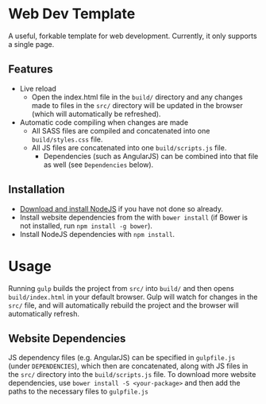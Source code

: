 # Web Dev Template

A useful, forkable template for web development.  Currently, it only supports a
single page.

## Features

- Live reload
    - Open the index.html file in the `build/` directory and any changes made
      to files in the `src/` directory will be updated in the browser (which
      will automatically be refreshed).
- Automatic code compiling when changes are made
    - All SASS files are compiled and concatenated into one `build/styles.css`
      file.
    - All JS files are concatenated into one `build/scripts.js` file.
        - Dependencies (such as AngularJS) can be combined into that file as
          well (see `Dependencies` below).

## Installation

- [Download and install NodeJS](https://nodejs.org/en/) if you have not done so
  already.
- Install website dependencies from the with `bower install` (if Bower is not
  installed, run `npm install -g bower`).
- Install NodeJS dependencies with `npm install`.

# Usage

Running `gulp` builds the project from `src/` into `build/` and then opens
`build/index.html` in your default browser. Gulp will watch for changes in the
`src/` file, and will automatically rebuild the project and the browser will
automatically refresh.

## Website Dependencies

JS dependency files (e.g. AngularJS) can be specified in `gulpfile.js` (under
`DEPENDENCIES`), which then are concatenated, along with JS files in the `src/`
directory into the `build/scripts.js` file. To download more website
dependencies, use `bower install -S <your-package>` and then add the paths to
the necessary files to `gulpfile.js`
